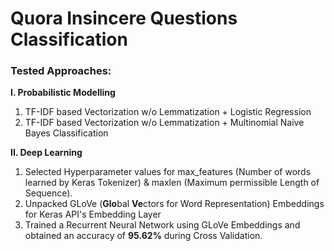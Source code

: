 # Quora Insincere Questions Classification
### Tested Approaches:<br>
**I. Probabilistic Modelling**
1. TF-IDF based Vectorization w/o Lemmatization + Logistic Regression 
2. TF-IDF based Vectorization w/o Lemmatization + Multinomial Naive Bayes Classification
 
**II. Deep Learning**<br>
1. Selected Hyperparameter values for max_features (Number of words learned by Keras Tokenizer) & maxlen (Maximum permissible Length of Sequence).
2. Unpacked GLoVe (**Glo**bal **Ve**ctors for Word Representation) Embeddings for Keras API's Embedding Layer
3. Trained a Recurrent Neural Network using GLoVe Embeddings and obtained an accuracy of **95.62%** during Cross Validation. 
